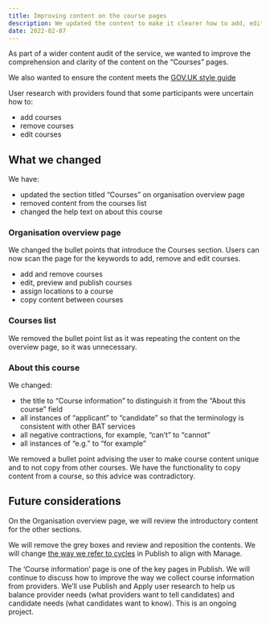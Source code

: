 ```yaml
---
title: Improving content on the course pages
description: We updated the content to make it clearer how to add, edit and remove a course and aligned the content with the style guide
date: 2022-02-07
---
```


As part of a wider content audit of the service, we wanted to improve the comprehension and clarity of the content on the “Courses” pages.

We also wanted to ensure the content meets the [GOV.UK style guide](https://www.gov.uk/guidance/style-guide/a-to-z-of-gov-uk-style)

User research with providers found that some participants were uncertain how to:

- add courses
- remove courses
- edit courses

## What we changed

We have:

- updated the section titled “Courses” on organisation overview page
- removed content from the courses list
- changed the help text on about this course

### Organisation overview page

We changed the bullet points that introduce the Courses section. Users can now scan the page for the keywords to add, remove and edit courses.

- add and remove courses
- edit, preview and publish courses
- assign locations to a course
- copy content between courses

### Courses list

We removed the bullet point list as it was repeating the content on the overview page, so it was unnecessary.

### About this course

We changed:

- the title to “Course information” to distinguish it from the “About this course” field
- all instances of “applicant” to “candidate” so that the terminology is consistent with other BAT services
- all negative contractions, for example, “can’t” to “cannot”
- all instances of “e.g.” to “for example”

We removed a bullet point advising the user to make course content unique and to not copy from other courses. We have the functionality to copy content from a course, so this advice was contradictory.

## Future considerations

On the Organisation overview page, we will review the introductory content for the other sections.

We will remove the grey boxes and review and reposition the contents.
We will change [the way we refer to cycles]( https://bat-design-history.netlify.app/manage-teacher-training-applications/referring-to-recruitment-cycles/) in Publish to align with Manage.

The ‘Course information’ page is one of the key pages in Publish. We will continue to discuss how to improve the way we collect course information from providers. We’ll use Publish and Apply user research to help us balance provider needs (what providers want to tell candidates) and candidate needs (what candidates want to know). This is an ongoing project.
